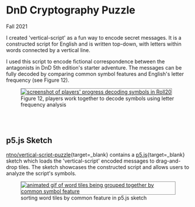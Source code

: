 # DnD Cryptography Puzzle
Fall 2021 

I created 'vertical-script' as a fun way to encode secret messages.  It is a constructed script for English and is written top-down, with letters within words connected by a vertical line.  

I used this script to encode fictional correspondence between the antagonists in DnD 5th edition's starter adventure.  The messages can be fully decoded by comparing common symbol features and English's letter frequency (see Figure 12).  
  
<section>
  <figure>
    <a target="_blank" href="/img/software/original-puzzle-in-progress.png">
    <img style="border: 1px solid #888888;"
      src="/img/software/original-puzzle-in-progress.png"
      alt="screenshot of players' progress decoding symbols in Roll20"
      title="original puzzle in Roll20"
    />
    </a>
    <figcaption>Figure 12, players work together to decode symbols using letter frequency analysis</figcaption>
  </figure>
</section>
<br>
<br>

## p5.js Sketch

[ntno/vertical-script-puzzle](https://github.com/ntno/vertical-script-puzzle){target=_blank} contains a [p5.js](https://p5js.org/){target=_blank} sketch which loads the 'vertical-script' encoded messages to drag-and-drop tiles.  The sketch showcases the constructed script and allows users to analyze the script's symbols.
<section>
  <figure>
    <a target="_blank" href="/img/software/vertical_script_puzzle.gif">
    <img style="border: 1px solid #888888;"
      src="/img/software/vertical_script_puzzle.gif"
      alt="animated gif of word tiles being grouped together by common symbol feature"
      title="script tiles in p5.js sketch"
    />
    </a>
    <figcaption>sorting word tiles by common feature in p5.js sketch</figcaption>
  </figure>
</section>
